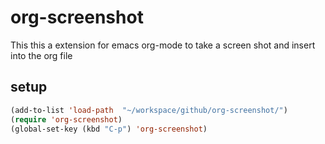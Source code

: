 org-screenshot
==============

This this a extension for emacs org-mode to take a screen shot and insert into the org file

## setup

```lisp
(add-to-list 'load-path  "~/workspace/github/org-screenshot/")
(require 'org-screenshot) 
(global-set-key (kbd "C-p") 'org-screenshot)
```

